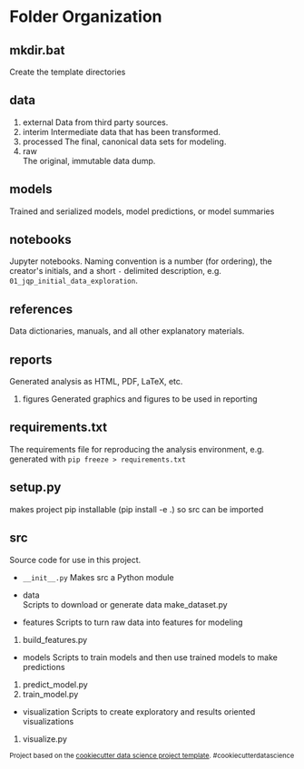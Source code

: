 

# Folder Organization
## mkdir.bat
Create the template directories

## data
1.  external
Data from third party sources.
2.  interim
Intermediate data that has been transformed.
3.  processed
The final, canonical data sets for modeling.
4.  raw    
The original, immutable data dump.

## models     
Trained and serialized models, model predictions, or model summaries

## notebooks  
Jupyter notebooks. Naming convention is a number (for ordering), the creator's initials, and a short `-` delimited description, e.g. `01_jqp_initial_data_exploration`.

## references 
Data dictionaries, manuals, and all other explanatory materials.

## reports
Generated analysis as HTML, PDF, LaTeX, etc.
1.  figures
Generated graphics and figures to be used in reporting

## requirements.txt
The requirements file for reproducing the analysis environment, e.g. generated with `pip freeze > requirements.txt`

## setup.py   
makes project pip installable (pip install -e .) so src can be imported
## src        
Source code for use in this project.
*   `__init__.py`
Makes src a Python module

*   data   
Scripts to download or generate data
    make_dataset.py

*   features
Scripts to turn raw data into features for modeling
1.  build_features.py

*   models 
Scripts to train models and then use trained models to make predictions
1.  predict_model.py
2.  train_model.py

*   visualization
Scripts to create exploratory and results oriented visualizations
1.  visualize.py

<p><small>Project based on the <a target="_blank" href="https://drivendata.github.io/cookiecutter-data-science/">cookiecutter data science project template</a>. #cookiecutterdatascience</small></p>